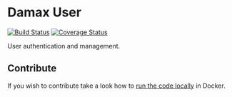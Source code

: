 # Damax User

[![Build Status](https://travis-ci.org/lakiboy/damax-user.svg?branch=master)](https://travis-ci.org/lakiboy/damax-user) [![Coverage Status](https://coveralls.io/repos/lakiboy/damax-user/badge.svg?branch=master&service=github)](https://coveralls.io/github/lakiboy/damax-user?branch=master)

User authentication and management. 

## Contribute

If you wish to contribute take a look how to [run the code locally](doc/development.md) in Docker.
